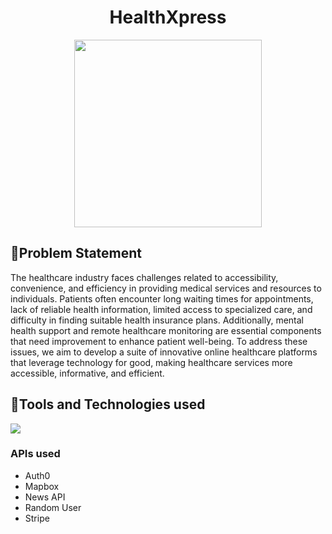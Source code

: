 <div align='center'>
  <h1>HealthXpress</h1>
<img src = "https://github.com/vaishnavi-3969/HealthXpress-SSF-Hackathon/assets/80088403/47a0e219-9375-455b-a331-cb8e0cb1eb05" height="300"/>
 <div align='left'>
    <h2>🌟Problem Statement</h2>
  <p>The healthcare industry faces challenges related to accessibility, convenience, and efficiency in providing medical services and resources to individuals. Patients often encounter long waiting times for appointments, lack of reliable health information, limited access to specialized care, and difficulty in finding suitable health insurance plans. Additionally, mental health support and remote healthcare monitoring are essential components that need improvement to enhance patient well-being. To address these issues, we aim to develop a suite of innovative online healthcare platforms that leverage technology for good, making healthcare services more accessible, informative, and efficient.</p>
   <h2>🌟Tools and Technologies used</h2>
     <img src="https://skillicons.dev/icons?i=github,git,react,tailwind,html,css,js,vscode,auth0"/>
  <h3>APIs used</h3>
   <ul>
     <li>Auth0</li>
     <li>Mapbox</li>
     <li>News API</li>
     <li>Random User</li>
     <li>Stripe</li>
   </ul>
 </div>
</div>
